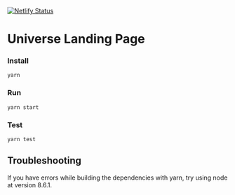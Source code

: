 [![Netlify Status](https://api.netlify.com/api/v1/badges/0b497519-ef9b-451c-93be-1472ee1ac0ab/deploy-status)](https://app.netlify.com/sites/universe-bs/deploys)

# Universe Landing Page

### Install

```
yarn
```

### Run

```
yarn start
```

### Test

```
yarn test
```

## Troubleshooting

If you have errors while building the dependencies with yarn, try using node at version 8.6.1.

